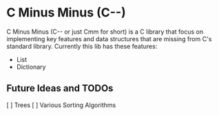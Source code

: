 # C Minus Minus (C--)

C Minus Minus (C-- or just Cmm for short) is a C library that focus on implementing key features and data structures that are missing from C's standard library. Currently this lib has these features:

* List
* Dictionary

## Future Ideas and TODOs

[ ] Trees
[ ] Various Sorting Algorithms
